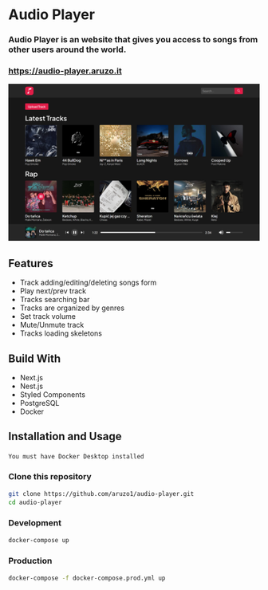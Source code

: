 # Audio Player

### Audio Player is an website that gives you access to songs from other users around the world.

### https://audio-player.aruzo.it

![preview](./images/preview.png)

## Features
- Track adding/editing/deleting songs form
- Play next/prev track
- Tracks searching bar
- Tracks are organized by genres
- Set track volume
- Mute/Unmute track
- Tracks loading skeletons

## Build With

- Next.js
- Nest.js
- Styled Components
- PostgreSQL
- Docker

## Installation and Usage
`You must have Docker Desktop installed`

### Clone this repository

```bash
git clone https://github.com/aruzo1/audio-player.git
cd audio-player
```

### Development

```bash
docker-compose up
```

### Production

```bash
docker-compose -f docker-compose.prod.yml up
```
